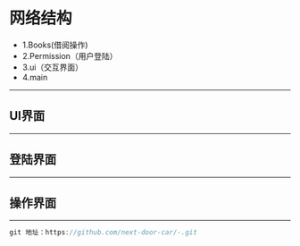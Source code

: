 # 网络结构
* 1.Books(借阅操作)
* 2.Permission（用户登陆）
* 3.ui（交互界面）
* 4.main
  
---------

## UI界面

--------

## 登陆界面

--------

## 操作界面

--------


```c++
git 地址：https://github.com/next-door-car/-.git
```
